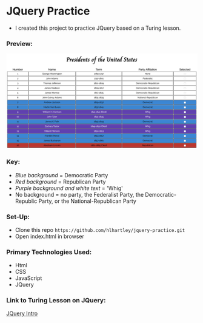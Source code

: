 # JQuery Practice
- I created this project to practice JQuery based on a Turing lesson. 

### Preview:
![Screenshot](jqueryss.png)

### Key:
- *Blue background* = Democratic Party
- *Red background* = Republican Party
- *Purple background and white text* = 'Whig'
- No background = no party, the Federalist Party, the Democratic-Republic Party, or the National-Republican Party

### Set-Up:
* Clone this repo `https://github.com/hlhartley/jquery-practice.git`
* Open index.html in browser

### Primary Technologies Used:
* Html
* CSS
* JavaScript
* JQuery

### Link to Turing Lesson on JQuery:
[JQuery Intro](http://frontend.turing.io/lessons/module-1/introduction-to-jquery.html)

